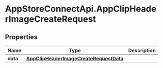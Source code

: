 # AppStoreConnectApi.AppClipHeaderImageCreateRequest

## Properties

Name | Type | Description | Notes
------------ | ------------- | ------------- | -------------
**data** | [**AppClipHeaderImageCreateRequestData**](AppClipHeaderImageCreateRequestData.md) |  | 


